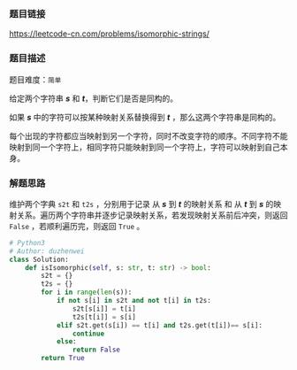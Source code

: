 ### 题目链接
https://leetcode-cn.com/problems/isomorphic-strings/

### 题目描述
题目难度：```简单```

给定两个字符串 ***s*** 和 ***t***，判断它们是否是同构的。

如果 ***s*** 中的字符可以按某种映射关系替换得到 ***t*** ，那么这两个字符串是同构的。

每个出现的字符都应当映射到另一个字符，同时不改变字符的顺序。不同字符不能映射到同一个字符上，相同字符只能映射到同一个字符上，字符可以映射到自己本身。

### 解题思路
维护两个字典 ```s2t``` 和 ```t2s``` ，分别用于记录 从 ***s*** 到 ***t*** 的映射关系 和 从 ***t*** 到 ***s*** 的映射关系。遍历两个字符串并逐步记录映射关系，若发现映射关系前后冲突，则返回 ```False``` ，若顺利遍历完，则返回 ```True``` 。

```python
# Python3
# Author: duzhenwei
class Solution:
    def isIsomorphic(self, s: str, t: str) -> bool:
        s2t = {}
        t2s = {}
        for i in range(len(s)):
            if not s[i] in s2t and not t[i] in t2s:
                s2t[s[i]] = t[i]
                t2s[t[i]] = s[i]
            elif s2t.get(s[i]) == t[i] and t2s.get(t[i])== s[i]:
                continue
            else:
                return False
        return True
```